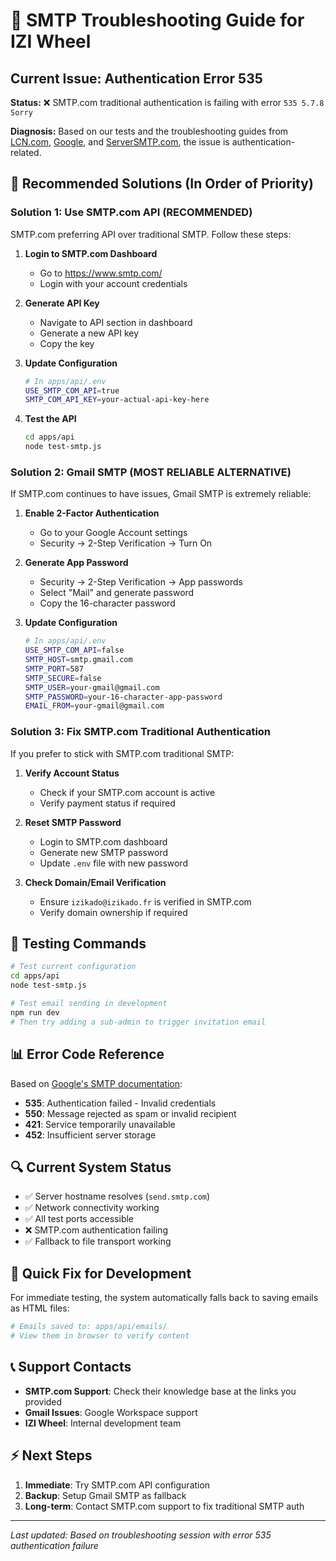 # 🔧 SMTP Troubleshooting Guide for IZI Wheel

## Current Issue: Authentication Error 535

**Status:** ❌ SMTP.com traditional authentication is failing with error `535 5.7.8 Sorry`

**Diagnosis:** Based on our tests and the troubleshooting guides from [LCN.com](https://www.lcn.com/support/articles/how-to-fix-issues-with-sending-email-smtp/), [Google](https://support.google.com/a/answer/3221692?hl=en), and [ServerSMTP.com](https://serversmtp.com/cannot-send-emails/), the issue is authentication-related.

## 🎯 Recommended Solutions (In Order of Priority)

### Solution 1: Use SMTP.com API (RECOMMENDED)

SMTP.com preferring API over traditional SMTP. Follow these steps:

1. **Login to SMTP.com Dashboard**
   - Go to https://www.smtp.com/
   - Login with your account credentials

2. **Generate API Key**
   - Navigate to API section in dashboard
   - Generate a new API key
   - Copy the key

3. **Update Configuration**
   ```bash
   # In apps/api/.env
   USE_SMTP_COM_API=true
   SMTP_COM_API_KEY=your-actual-api-key-here
   ```

4. **Test the API**
   ```bash
   cd apps/api
   node test-smtp.js
   ```

### Solution 2: Gmail SMTP (MOST RELIABLE ALTERNATIVE)

If SMTP.com continues to have issues, Gmail SMTP is extremely reliable:

1. **Enable 2-Factor Authentication**
   - Go to your Google Account settings
   - Security → 2-Step Verification → Turn On

2. **Generate App Password**
   - Security → 2-Step Verification → App passwords
   - Select "Mail" and generate password
   - Copy the 16-character password

3. **Update Configuration**
   ```bash
   # In apps/api/.env
   USE_SMTP_COM_API=false
   SMTP_HOST=smtp.gmail.com
   SMTP_PORT=587
   SMTP_SECURE=false
   SMTP_USER=your-gmail@gmail.com
   SMTP_PASSWORD=your-16-character-app-password
   EMAIL_FROM=your-gmail@gmail.com
   ```

### Solution 3: Fix SMTP.com Traditional Authentication

If you prefer to stick with SMTP.com traditional SMTP:

1. **Verify Account Status**
   - Check if your SMTP.com account is active
   - Verify payment status if required

2. **Reset SMTP Password**
   - Login to SMTP.com dashboard
   - Generate new SMTP password
   - Update `.env` file with new password

3. **Check Domain/Email Verification**
   - Ensure `izikado@izikado.fr` is verified in SMTP.com
   - Verify domain ownership if required

## 🧪 Testing Commands

```bash
# Test current configuration
cd apps/api
node test-smtp.js

# Test email sending in development
npm run dev
# Then try adding a sub-admin to trigger invitation email
```

## 📊 Error Code Reference

Based on [Google's SMTP documentation](https://support.google.com/a/answer/3221692?hl=en):

- **535**: Authentication failed - Invalid credentials
- **550**: Message rejected as spam or invalid recipient
- **421**: Service temporarily unavailable
- **452**: Insufficient server storage

## 🔍 Current System Status

- ✅ Server hostname resolves (`send.smtp.com`)
- ✅ Network connectivity working
- ✅ All test ports accessible
- ❌ SMTP.com authentication failing
- ✅ Fallback to file transport working

## 🚀 Quick Fix for Development

For immediate testing, the system automatically falls back to saving emails as HTML files:

```bash
# Emails saved to: apps/api/emails/
# View them in browser to verify content
```

## 📞 Support Contacts

- **SMTP.com Support**: Check their knowledge base at the links you provided
- **Gmail Issues**: Google Workspace support
- **IZI Wheel**: Internal development team

## ⚡ Next Steps

1. **Immediate**: Try SMTP.com API configuration
2. **Backup**: Setup Gmail SMTP as fallback
3. **Long-term**: Contact SMTP.com support to fix traditional SMTP auth

---

*Last updated: Based on troubleshooting session with error 535 authentication failure* 